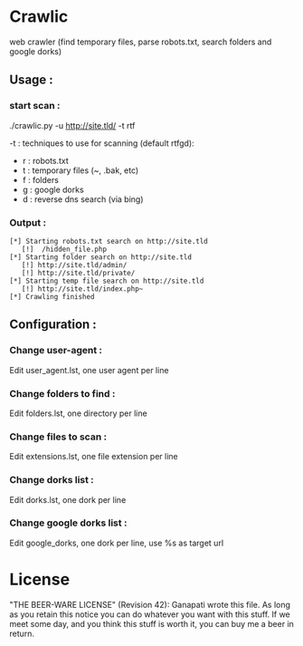 Crawlic
=======

web crawler (find temporary files, parse robots.txt, search folders and google dorks)

Usage :
-------
### start scan :
./crawlic.py -u http://site.tld/ -t rtf

-t : techniques to use for scanning (default rtfgd):
  - r : robots.txt
  - t : temporary files (~, .bak, etc)
  - f : folders
  - g : google dorks
  - d : reverse dns search (via bing)

### Output :

    [*] Starting robots.txt search on http://site.tld
       [!]  /hidden_file.php
    [*] Starting folder search on http://site.tld
       [!] http://site.tld/admin/
       [!] http://site.tld/private/
    [*] Starting temp file search on http://site.tld
       [!] http://site.tld/index.php~
    [*] Crawling finished

Configuration :
---------------

### Change user-agent :

Edit user_agent.lst, one user agent per line

### Change folders to find :

Edit folders.lst, one directory per line

### Change files to scan :

Edit extensions.lst, one file extension per line

### Change dorks list :

Edit dorks.lst, one dork per line

### Change google dorks list :

Edit google_dorks, one dork per line, use %s as target url

License
=======

"THE BEER-WARE LICENSE" (Revision 42):
Ganapati wrote this file. As long as you retain this notice you
can do whatever you want with this stuff. If we meet some day, and you think
this stuff is worth it, you can buy me a beer in return.
